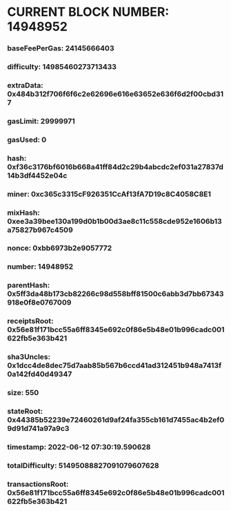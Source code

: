 # CURRENT BLOCK NUMBER: 14948952

### baseFeePerGas: 24145666403
### difficulty: 14985460273713433
### extraData: 0x484b312f706f6f6c2e62696e616e63652e636f6d2f00cbd317
### gasLimit: 29999971
### gasUsed: 0
### hash: 0xf36c3176bf6016b668a41ff84d2c29b4abcdc2ef031a27837d14b3df4452e04c
### miner: 0xc365c3315cF926351CcAf13fA7D19c8C4058C8E1
### mixHash: 0xee3a39bee130a199d0b1b00d3ae8c11c558cde952e1606b13a75827b967c4509
### nonce: 0xbb6973b2e9057772
### number: 14948952
### parentHash: 0x5ff3da48b173cb82266c98d558bff81500c6abb3d7bb67343918e0f8e0767009
### receiptsRoot: 0x56e81f171bcc55a6ff8345e692c0f86e5b48e01b996cadc001622fb5e363b421
### sha3Uncles: 0x1dcc4de8dec75d7aab85b567b6ccd41ad312451b948a7413f0a142fd40d49347
### size: 550
### stateRoot: 0x44385b52239e72460261d9af24fa355cb161d7455ac4b2ef09d91d741a97a9c3
### timestamp: 2022-06-12 07:30:19.590628
### totalDifficulty: 51495088827091079607628
### transactionsRoot: 0x56e81f171bcc55a6ff8345e692c0f86e5b48e01b996cadc001622fb5e363b421
